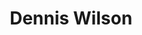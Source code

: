 ---
title: "Dennis Wilson"
summary: "Dennis Wilson was an American musician, singer, and songwriter who co-founded along with his brothers Brian, Carl and cousin . Son of and . Uncle of and . Dennis served mainly on drums and backing vocals for The Beach Boys from the bands formation in 1961, until his death in 1983. While he was allowed few lead vocals in the 1960's, his prominence as a singer-songwriter increased into the 1970's. He was also known for his brief association in the late 1960's with aspiring songwriter , who was later convicted of murder conspiracy. In 1971, Dennis starred in the road movie *Two-Lane Blacktop*. Dennis drowned at Marina Del Rey, Los Angeles, after drinking all day and then diving in the afternoon, to recover items he had thrown overboard at the marina from his yacht three years prior. He was married twice — first in 1976 and again in 1978."
image: "dennis-wilson.jpg"
apple_music_artist_url: "https://music.apple.com/gb/artist/dennis-wilson/3085067"
wikipedia_url: "none"
---